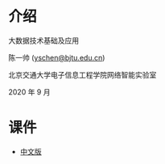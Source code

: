 # 介绍

大数据技术基础及应用

陈一帅 ([yschen@bjtu.edu.cn](mailto:yschen@bjtu.edu.cn))

北京交通大学电子信息工程学院网络智能实验室

2020 年 9 月

# 课件

- [中文版](https://yishuai.github.io/bigdata/index.html)
